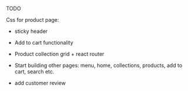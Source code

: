 TODO

Css for product page:
- sticky header

- Add to cart functionality
- Product collection grid + react router
- Start building other pages: menu, home, collections, products, add to cart, search etc.
- add customer review 
